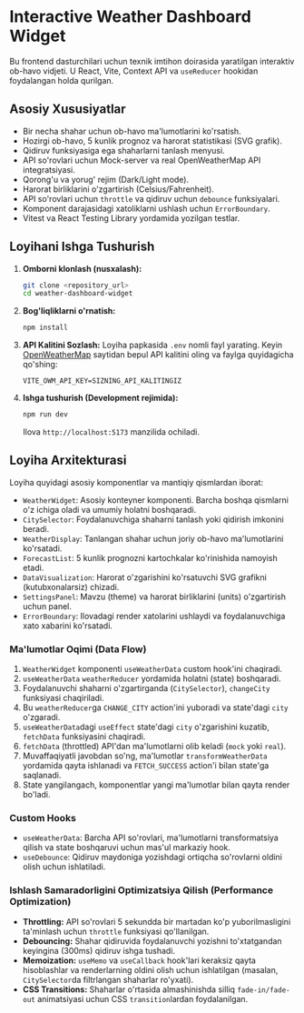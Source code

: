 # Interactive Weather Dashboard Widget

Bu frontend dasturchilari uchun texnik imtihon doirasida yaratilgan interaktiv ob-havo vidjeti. U React, Vite, Context API va `useReducer` hookidan foydalangan holda qurilgan.

## Asosiy Xususiyatlar

-   Bir necha shahar uchun ob-havo ma'lumotlarini ko'rsatish.
-   Hozirgi ob-havo, 5 kunlik prognoz va harorat statistikasi (SVG grafik).
-   Qidiruv funksiyasiga ega shaharlarni tanlash menyusi.
-   API so'rovlari uchun Mock-server va real OpenWeatherMap API integratsiyasi.
-   Qorong'u va yorug' rejim (Dark/Light mode).
-   Harorat birliklarini o'zgartirish (Celsius/Fahrenheit).
-   API so'rovlari uchun `throttle` va qidiruv uchun `debounce` funksiyalari.
-   Komponent darajasidagi xatoliklarni ushlash uchun `ErrorBoundary`.
-   Vitest va React Testing Library yordamida yozilgan testlar.

## Loyihani Ishga Tushurish

1.  **Omborni klonlash (nusxalash):**
    ```bash
    git clone <repository_url>
    cd weather-dashboard-widget
    ```

2.  **Bog'liqliklarni o'rnatish:**
    ```bash
    npm install
    ```

3.  **API Kalitini Sozlash:**
    Loyiha papkasida `.env` nomli fayl yarating. Keyin [OpenWeatherMap](https://openweathermap.org/api) saytidan bepul API kalitini oling va faylga quyidagicha qo'shing:
    ```
    VITE_OWM_API_KEY=SIZNING_API_KALITINGIZ
    ```

4.  **Ishga tushurish (Development rejimida):**
    ```bash
    npm run dev
    ```
    Ilova `http://localhost:5173` manzilida ochiladi.

## Loyiha Arxitekturasi

Loyiha quyidagi asosiy komponentlar va mantiqiy qismlardan iborat:

-   `WeatherWidget`: Asosiy konteyner komponenti. Barcha boshqa qismlarni o'z ichiga oladi va umumiy holatni boshqaradi.
-   `CitySelector`: Foydalanuvchiga shaharni tanlash yoki qidirish imkonini beradi.
-   `WeatherDisplay`: Tanlangan shahar uchun joriy ob-havo ma'lumotlarini ko'rsatadi.
-   `ForecastList`: 5 kunlik prognozni kartochkalar ko'rinishida namoyish etadi.
-   `DataVisualization`: Harorat o'zgarishini ko'rsatuvchi SVG grafikni (kutubxonalarsiz) chizadi.
-   `SettingsPanel`: Mavzu (theme) va harorat birliklarini (units) o'zgartirish uchun panel.
-   `ErrorBoundary`: Ilovadagi render xatolarini ushlaydi va foydalanuvchiga xato xabarini ko'rsatadi.

### Ma'lumotlar Oqimi (Data Flow)

1.  `WeatherWidget` komponenti `useWeatherData` custom hook'ini chaqiradi.
2.  `useWeatherData` `weatherReducer` yordamida holatni (state) boshqaradi.
3.  Foydalanuvchi shaharni o'zgartirganda (`CitySelector`), `changeCity` funksiyasi chaqiriladi.
4.  Bu `weatherReducer`ga `CHANGE_CITY` action'ini yuboradi va state'dagi `city` o'zgaradi.
5.  `useWeatherData`dagi `useEffect` state'dagi `city` o'zgarishini kuzatib, `fetchData` funksiyasini chaqiradi.
6.  `fetchData` (throttled) API'dan ma'lumotlarni olib keladi (`mock` yoki `real`).
7.  Muvaffaqiyatli javobdan so'ng, ma'lumotlar `transformWeatherData` yordamida qayta ishlanadi va `FETCH_SUCCESS` action'i bilan state'ga saqlanadi.
8.  State yangilangach, komponentlar yangi ma'lumotlar bilan qayta render bo'ladi.

### Custom Hooks

-   `useWeatherData`: Barcha API so'rovlari, ma'lumotlarni transformatsiya qilish va state boshqaruvi uchun mas'ul markaziy hook.
-   `useDebounce`: Qidiruv maydoniga yozishdagi ortiqcha so'rovlarni oldini olish uchun ishlatiladi.

### Ishlash Samaradorligini Optimizatsiya Qilish (Performance Optimization)

-   **Throttling:** API so'rovlari 5 sekundda bir martadan ko'p yuborilmasligini ta'minlash uchun `throttle` funksiyasi qo'llanilgan.
-   **Debouncing:** Shahar qidiruvida foydalanuvchi yozishni to'xtatgandan keyingina (300ms) qidiruv ishga tushadi.
-   **Memoization:** `useMemo` va `useCallback` hook'lari keraksiz qayta hisoblashlar va renderlarning oldini olish uchun ishlatilgan (masalan, `CitySelector`da filtrlangan shaharlar ro'yxati).
-   **CSS Transitions:** Shaharlar o'rtasida almashinishda silliq `fade-in/fade-out` animatsiyasi uchun CSS `transition`lardan foydalanilgan.
